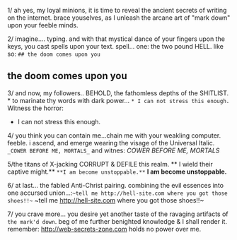 1/ ah yes, my loyal minions, it is time to reveal the ancient secrets of writing on the internet. brace youselves, as I unleash the arcane art of "mark down" upon your feeble minds.

2/ imagine.... typing. and with that mystical dance of your fingers upon the keys, you cast spells upon your text. spell... one: the two pound HELL. like so: `## the doom comes upon you` 
## the doom comes upon you

3/ and now, my followers.. BEHOLD, the fathomless depths of the SHITLIST. * to marinate thy words with dark power... `* I can not stress this enough.` Witness the horror:
* I can not stress this enough.

4/ you think you can contain me...chain me with your weakling computer. feeble. i ascend, and emerge wearing the visage of the Universal Italic. `_COWER BEFORE ME, MORTALS_` and witnes:
_COWER BEFORE ME, MORTALS_

5/the titans of X-jacking CORRUPT & DEFILE this realm. ** I wield their captive might.** `**I am become unstoppable.**`
**I am become unstoppable.**

6/ at last... the fabled Anti-Christ pairing. combining the evil essences into one accursed union...:`~tell me http://hell-site.com where you got those shoes!!~`
~tell me http://hell-site.com where you got those shoes!!~

7/ you crave more... you desire yet another taste of the ravaging artifacts of `the mark'd down`. beg of me further benighted knowledge & I shall render it. remember: http://web-secrets-zone.com holds no power over me.